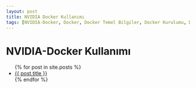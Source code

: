 ```yaml
---
layout: post
title: NVIDIA Docker Kullanımı
tags: [NVIDIA-Docker, Docker, Docker Temel Bilgiler, Docker Kurulumu, DockerFile]
---
```

# NVIDIA-Docker Kullanımı

<ul>
  {% for post in site.posts %}
    <li>
      <a href="{{ post.url }}">{{ post.title }}</a>
    </li>
  {% endfor %}
</ul>
